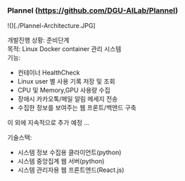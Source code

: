 ### Plannel (https://github.com/DGU-AILab/Plannel)
 
!()[./Plannel-Architecture.JPG]

개발진행 상황: 준비단계<br>
목적: Linux Docker container 관리 시스템 <br>
기능: <br> 
* 컨테이너 HealthCheck<br>
* Linux user 별 사용 기록 저장 및 조회 
* CPU 및 Memory,GPU 사용량 수집
* 장애시 카카오톡/메일 알림 메세지 전송 <br>
* 수집한 정보를 보여주는 웹 프론트/백엔드 구축<br>

이 외에 지속적으로 추가 예정 ...<br>

기술스택:<br>
* 시스템 정보 수집용 클라이언트(python)
* 시스템 중앙집계 웹 서버(python)
* 시스템 관리자용 웹 프론트엔드(React.js)
